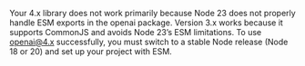 Your 4.x library does not work primarily because Node 23 does not properly handle ESM exports in the openai package. Version 3.x works because it supports CommonJS and avoids Node 23’s ESM limitations. To use openai@4.x successfully, you must switch to a stable Node release (Node 18 or 20) and set up your project with ESM.